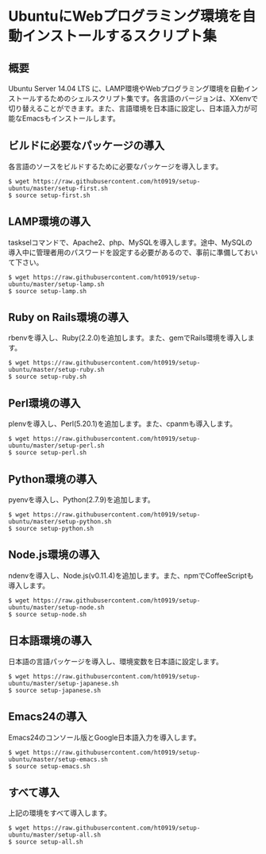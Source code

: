 # UbuntuにWebプログラミング環境を自動インストールするスクリプト集

## 概要

Ubuntu Server 14.04 LTS に、LAMP環境やWebプログラミング環境を自動インストールするためのシェルスクリプト集です。各言語のバージョンは、XXenvで切り替えることができます。また、言語環境を日本語に設定し、日本語入力が可能なEmacsもインストールします。

## ビルドに必要なパッケージの導入

各言語のソースをビルドするために必要なパッケージを導入します。

    $ wget https://raw.githubusercontent.com/ht0919/setup-ubuntu/master/setup-first.sh
    $ source setup-first.sh

## LAMP環境の導入

taskselコマンドで、Apache2、php、MySQLを導入します。途中、MySQLの導入中に管理者用のパスワードを設定する必要があるので、事前に準備しておいて下さい。

    $ wget https://raw.githubusercontent.com/ht0919/setup-ubuntu/master/setup-lamp.sh
    $ source setup-lamp.sh

## Ruby on Rails環境の導入

rbenvを導入し、Ruby(2.2.0)を追加します。また、gemでRails環境を導入します。

    $ wget https://raw.githubusercontent.com/ht0919/setup-ubuntu/master/setup-ruby.sh
    $ source setup-ruby.sh

## Perl環境の導入

plenvを導入し、Perl(5.20.1)を追加します。また、cpanmも導入します。

    $ wget https://raw.githubusercontent.com/ht0919/setup-ubuntu/master/setup-perl.sh
    $ source setup-perl.sh

## Python環境の導入

pyenvを導入し、Python(2.7.9)を追加します。

    $ wget https://raw.githubusercontent.com/ht0919/setup-ubuntu/master/setup-python.sh
    $ source setup-python.sh

## Node.js環境の導入

ndenvを導入し、Node.js(v0.11.4)を追加します。また、npmでCoffeeScriptも導入します。

    $ wget https://raw.githubusercontent.com/ht0919/setup-ubuntu/master/setup-node.sh
    $ source setup-node.sh

## 日本語環境の導入

日本語の言語パッケージを導入し、環境変数を日本語に設定します。

    $ wget https://raw.githubusercontent.com/ht0919/setup-ubuntu/master/setup-japanese.sh
    $ source setup-japanese.sh

## Emacs24の導入

Emacs24のコンソール版とGoogle日本語入力を導入します。

    $ wget https://raw.githubusercontent.com/ht0919/setup-ubuntu/master/setup-emacs.sh
    $ source setup-emacs.sh

## すべて導入

上記の環境をすべて導入します。

    $ wget https://raw.githubusercontent.com/ht0919/setup-ubuntu/master/setup-all.sh
    $ source setup-all.sh
